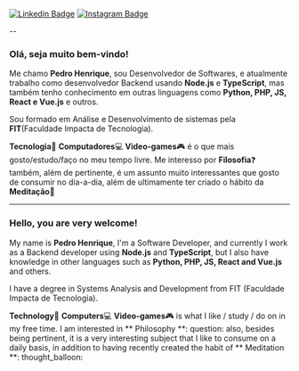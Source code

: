[![Linkedin Badge](https://img.shields.io/badge/-LinkedIn-blue?style=flat-square&logo=Linkedin&logoColor=white&link=https://www.linkedin.com/in/pedro-henrique-santana-dos-santos-80ab14161/)](https://www.linkedin.com/in/pedro-henrique-santana-dos-santos-80ab14161/)
[![Instagram Badge](https://img.shields.io/badge/-Instagram-blueviolet?style=flat-square&logo=Instagram&logoColor=white&link=https://www.instagram.com/error_404p/)](https://www.instagram.com/error_404p/ "Pedro Henrique no Instagram")

--
### Olá, seja muito bem-vindo!

Me chamo **Pedro Henrique**, sou Desenvolvedor de Softwares, e atualmente trabalho como desenvolvedor Backend usando **Node.js** e **TypeScript**, mas também tenho conhecimento em outras linguagens como **Python, PHP, JS, React e Vue.js** e outros.

Sou formado em Análise e Desenvolvimento de sistemas pela **FIT**(Faculdade Impacta de Tecnologia).

**Tecnologia**:floppy_disk: **Computadores**:computer: **Video-games**:video_game: é o que mais gosto/estudo/faço no meu tempo livre. Me interesso por **Filosofia**:question: também, além de pertinente, é um assunto muito interessantes que gosto de consumir no dia-a-dia, além de ultimamente ter criado o hábito da **Meditação**:thought_balloon:

---
### Hello, you are very welcome!

My name is **Pedro Henrique**, I'm a Software Developer, and currently I work as a Backend developer using **Node.js** and **TypeScript**, but I also have knowledge in other languages such as **Python, PHP, JS, React and Vue.js** and others.

I have a degree in Systems Analysis and Development from FIT (Faculdade Impacta de Tecnologia).

**Technology**:floppy_disk: **Computers**:computer: **Video-games**:video_game: is what I like / study / do on in my free time. I am interested in ** Philosophy **: question: also, besides being pertinent, it is a very interesting subject that I like to consume on a daily basis, in addition to having recently created the habit of ** Meditation **: thought_balloon: 

